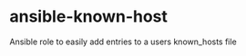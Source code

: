 ansible-known-host
==================

Ansible role to easily add entries to a users known_hosts file
